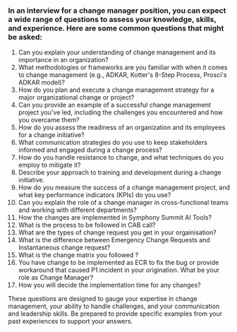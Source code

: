 ### In an interview for a change manager position, you can expect a wide range of questions to assess your knowledge, skills, and experience. Here are some common questions that might be asked:

1. Can you explain your understanding of change management and its importance in an organization?
2. What methodologies or frameworks are you familiar with when it comes to change management (e.g., ADKAR, Kotter's 8-Step Process, Prosci's ADKAR model)?
3. How do you plan and execute a change management strategy for a major organizational change or project?
4. Can you provide an example of a successful change management project you've led, including the challenges you encountered and how you overcame them?
5. How do you assess the readiness of an organization and its employees for a change initiative?
6. What communication strategies do you use to keep stakeholders informed and engaged during a change process?
7. How do you handle resistance to change, and what techniques do you employ to mitigate it?
8. Describe your approach to training and development during a change initiative.
9. How do you measure the success of a change management project, and what key performance indicators (KPIs) do you use?
10. Can you explain the role of a change manager in cross-functional teams and working with different departments?
11. How the changes are implemented in Symphony Summit AI Tools?
12. What is the process to be followed in CAB call?
13. What are the types of change request you get in your orgainisation?
14. What is the difference between Emergency Change Requests and Instantaneous change request?
15. What is the change matrix you followed ?
16. You have change to be implemented as ECR to fix the bug or provide workaround that caused P1 incident in your origination. What be your role as Change Manager?
17. How you will decide the implementation time for any changes?


These questions are designed to gauge your expertise in change management, your ability to handle challenges, and your communication and leadership skills. Be prepared to provide specific examples from your past experiences to support your answers.
